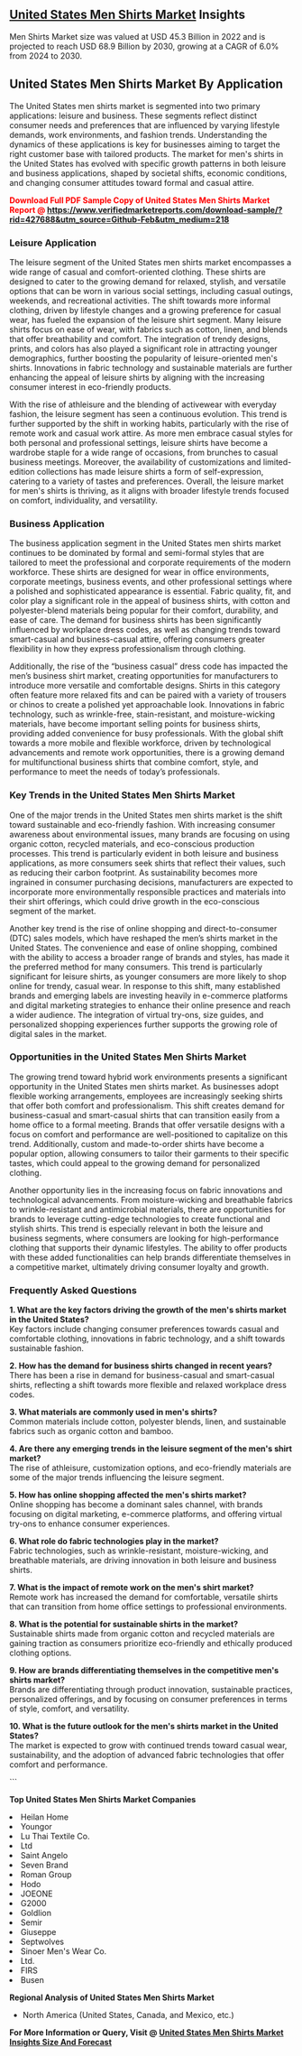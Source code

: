 <h2><a href="https://www.verifiedmarketreports.com/download-sample/?rid=427688&amp;utm_source=Github-Feb&amp;utm_medium=218" target="_blank">United States Men Shirts Market</a> Insights</h2><p>Men Shirts Market size was valued at USD 45.3 Billion in 2022 and is projected to reach USD 68.9 Billion by 2030, growing at a CAGR of 6.0% from 2024 to 2030.</p><p> <h2>United States Men Shirts Market By Application</h2> <p>The United States men shirts market is segmented into two primary applications: leisure and business. These segments reflect distinct consumer needs and preferences that are influenced by varying lifestyle demands, work environments, and fashion trends. Understanding the dynamics of these applications is key for businesses aiming to target the right customer base with tailored products. The market for men's shirts in the United States has evolved with specific growth patterns in both leisure and business applications, shaped by societal shifts, economic conditions, and changing consumer attitudes toward formal and casual attire. <strong><p><span class=""><span style="color: #ff0000;"><strong>Download Full PDF Sample Copy of United States Men Shirts Market Report</strong> @ </span><a href="https://www.verifiedmarketreports.com/download-sample/?rid=427688&amp;utm_source=Github-Feb&amp;utm_medium=218" target="_blank">https://www.verifiedmarketreports.com/download-sample/?rid=427688&amp;utm_source=Github-Feb&amp;utm_medium=218</a></span></p></strong></p> <h3>Leisure Application</h3> <p>The leisure segment of the United States men shirts market encompasses a wide range of casual and comfort-oriented clothing. These shirts are designed to cater to the growing demand for relaxed, stylish, and versatile options that can be worn in various social settings, including casual outings, weekends, and recreational activities. The shift towards more informal clothing, driven by lifestyle changes and a growing preference for casual wear, has fueled the expansion of the leisure shirt segment. Many leisure shirts focus on ease of wear, with fabrics such as cotton, linen, and blends that offer breathability and comfort. The integration of trendy designs, prints, and colors has also played a significant role in attracting younger demographics, further boosting the popularity of leisure-oriented men's shirts. Innovations in fabric technology and sustainable materials are further enhancing the appeal of leisure shirts by aligning with the increasing consumer interest in eco-friendly products.</p> <p>With the rise of athleisure and the blending of activewear with everyday fashion, the leisure segment has seen a continuous evolution. This trend is further supported by the shift in working habits, particularly with the rise of remote work and casual work attire. As more men embrace casual styles for both personal and professional settings, leisure shirts have become a wardrobe staple for a wide range of occasions, from brunches to casual business meetings. Moreover, the availability of customizations and limited-edition collections has made leisure shirts a form of self-expression, catering to a variety of tastes and preferences. Overall, the leisure market for men's shirts is thriving, as it aligns with broader lifestyle trends focused on comfort, individuality, and versatility.</p> <h3>Business Application</h3> <p>The business application segment in the United States men shirts market continues to be dominated by formal and semi-formal styles that are tailored to meet the professional and corporate requirements of the modern workforce. These shirts are designed for wear in office environments, corporate meetings, business events, and other professional settings where a polished and sophisticated appearance is essential. Fabric quality, fit, and color play a significant role in the appeal of business shirts, with cotton and polyester-blend materials being popular for their comfort, durability, and ease of care. The demand for business shirts has been significantly influenced by workplace dress codes, as well as changing trends toward smart-casual and business-casual attire, offering consumers greater flexibility in how they express professionalism through clothing.</p> <p>Additionally, the rise of the “business casual” dress code has impacted the men’s business shirt market, creating opportunities for manufacturers to introduce more versatile and comfortable designs. Shirts in this category often feature more relaxed fits and can be paired with a variety of trousers or chinos to create a polished yet approachable look. Innovations in fabric technology, such as wrinkle-free, stain-resistant, and moisture-wicking materials, have become important selling points for business shirts, providing added convenience for busy professionals. With the global shift towards a more mobile and flexible workforce, driven by technological advancements and remote work opportunities, there is a growing demand for multifunctional business shirts that combine comfort, style, and performance to meet the needs of today’s professionals.</p> <h3>Key Trends in the United States Men Shirts Market</h3> <p>One of the major trends in the United States men shirts market is the shift toward sustainable and eco-friendly fashion. With increasing consumer awareness about environmental issues, many brands are focusing on using organic cotton, recycled materials, and eco-conscious production processes. This trend is particularly evident in both leisure and business applications, as more consumers seek shirts that reflect their values, such as reducing their carbon footprint. As sustainability becomes more ingrained in consumer purchasing decisions, manufacturers are expected to incorporate more environmentally responsible practices and materials into their shirt offerings, which could drive growth in the eco-conscious segment of the market.</p> <p>Another key trend is the rise of online shopping and direct-to-consumer (DTC) sales models, which have reshaped the men’s shirts market in the United States. The convenience and ease of online shopping, combined with the ability to access a broader range of brands and styles, has made it the preferred method for many consumers. This trend is particularly significant for leisure shirts, as younger consumers are more likely to shop online for trendy, casual wear. In response to this shift, many established brands and emerging labels are investing heavily in e-commerce platforms and digital marketing strategies to enhance their online presence and reach a wider audience. The integration of virtual try-ons, size guides, and personalized shopping experiences further supports the growing role of digital sales in the market.</p> <h3>Opportunities in the United States Men Shirts Market</h3> <p>The growing trend toward hybrid work environments presents a significant opportunity in the United States men shirts market. As businesses adopt flexible working arrangements, employees are increasingly seeking shirts that offer both comfort and professionalism. This shift creates demand for business-casual and smart-casual shirts that can transition easily from a home office to a formal meeting. Brands that offer versatile designs with a focus on comfort and performance are well-positioned to capitalize on this trend. Additionally, custom and made-to-order shirts have become a popular option, allowing consumers to tailor their garments to their specific tastes, which could appeal to the growing demand for personalized clothing.</p> <p>Another opportunity lies in the increasing focus on fabric innovations and technological advancements. From moisture-wicking and breathable fabrics to wrinkle-resistant and antimicrobial materials, there are opportunities for brands to leverage cutting-edge technologies to create functional and stylish shirts. This trend is especially relevant in both the leisure and business segments, where consumers are looking for high-performance clothing that supports their dynamic lifestyles. The ability to offer products with these added functionalities can help brands differentiate themselves in a competitive market, ultimately driving consumer loyalty and growth.</p> <h3>Frequently Asked Questions</h3> <p><strong>1. What are the key factors driving the growth of the men's shirts market in the United States?</strong><br>Key factors include changing consumer preferences towards casual and comfortable clothing, innovations in fabric technology, and a shift towards sustainable fashion.</p> <p><strong>2. How has the demand for business shirts changed in recent years?</strong><br>There has been a rise in demand for business-casual and smart-casual shirts, reflecting a shift towards more flexible and relaxed workplace dress codes.</p> <p><strong>3. What materials are commonly used in men's shirts?</strong><br>Common materials include cotton, polyester blends, linen, and sustainable fabrics such as organic cotton and bamboo.</p> <p><strong>4. Are there any emerging trends in the leisure segment of the men's shirt market?</strong><br>The rise of athleisure, customization options, and eco-friendly materials are some of the major trends influencing the leisure segment.</p> <p><strong>5. How has online shopping affected the men's shirts market?</strong><br>Online shopping has become a dominant sales channel, with brands focusing on digital marketing, e-commerce platforms, and offering virtual try-ons to enhance consumer experiences.</p> <p><strong>6. What role do fabric technologies play in the market?</strong><br>Fabric technologies, such as wrinkle-resistant, moisture-wicking, and breathable materials, are driving innovation in both leisure and business shirts.</p> <p><strong>7. What is the impact of remote work on the men's shirt market?</strong><br>Remote work has increased the demand for comfortable, versatile shirts that can transition from home office settings to professional environments.</p> <p><strong>8. What is the potential for sustainable shirts in the market?</strong><br>Sustainable shirts made from organic cotton and recycled materials are gaining traction as consumers prioritize eco-friendly and ethically produced clothing options.</p> <p><strong>9. How are brands differentiating themselves in the competitive men's shirts market?</strong><br>Brands are differentiating through product innovation, sustainable practices, personalized offerings, and by focusing on consumer preferences in terms of style, comfort, and versatility.</p> <p><strong>10. What is the future outlook for the men's shirts market in the United States?</strong><br>The market is expected to grow with continued trends toward casual wear, sustainability, and the adoption of advanced fabric technologies that offer comfort and performance.</p> ```</p><p><strong>Top United States Men Shirts Market Companies</strong></p><div data-test-id=""><p><li>Heilan Home</li><li> Youngor</li><li> Lu Thai Textile Co.</li><li>Ltd</li><li> Saint Angelo</li><li> Seven Brand</li><li> Roman Group</li><li> Hodo</li><li> JOEONE</li><li> G2000</li><li> Goldlion</li><li> Semir</li><li> Giuseppe</li><li> Septwolves</li><li> Sinoer Men's Wear Co.</li><li> Ltd.</li><li> FIRS</li><li> Busen</li></p><div><strong>Regional Analysis of&nbsp;United States Men Shirts Market</strong></div><ul><li dir="ltr"><p dir="ltr">North America&nbsp;(United States, Canada, and Mexico, etc.)</p></li></ul><p><strong>For More Information or Query, Visit @&nbsp;</strong><strong><a href="https://www.verifiedmarketreports.com/product/men-shirts-market/?utm_source=Github-Feb&amp;utm_medium=218" target="_blank">United States Men Shirts Market Insights Size And Forecast</a></strong></p></div>
